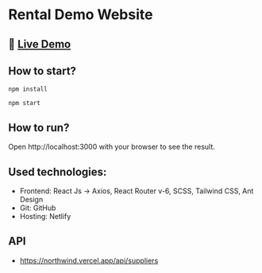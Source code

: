 # Rental Demo Website

## 🔗 [**Live Demo**](https://glistening-malabi-825f7a.netlify.app/)

## How to start?

```
npm install
```

```
npm start
```

## How to run?

Open http://localhost:3000 with your browser to see the result.

## Used technologies:

- Frontend: React Js -> Axios, React Router v-6, SCSS, Tailwind CSS, Ant Design
- Git: GitHub
- Hosting: Netlify

## API
- https://northwind.vercel.app/api/suppliers
